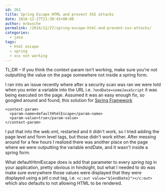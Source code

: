 ```yaml
---
id: 261
title: Spring Escape HTML and prevent XSS attacks
date: 2016-12-27T21:30:43+00:00
author: mrbusche
permalink: /2016/12/27/spring-escape-html-and-prevent-xss-attacks/
categories:
  - java
tags:
  - html escape
  - spring
  - xss not working
---
```


TL;DR &#8211; If you think the context-param isn't working, make sure you're not outputting the value on the page somewhere not inside a spring form.

I ran into an issue recently where after a security scan was ran we were told when you enter a variable into the URL i.e. `?endDate=someJavaScript` it was being executed on the page. Assumed it was an easy enough fix, so googled around and found, this solution for [Spring Framework](https://stackoverflow.com/questions/2147958/how-do-i-prevent-people-from-doing-xss-in-spring-mvc)

    <context-param>
      <param-name>defaultHtmlEscape</param-name>
      <param-value>true</param-value>
    </context-param>

I put that into the web.xml, restarted and it didn't work, so I tried adding the page level and form level tags, but those didn't work either. After messing around for a few hours I realized there was another place on the page where we were outputting the variable endDate, and it wasn't inside a spring form.

What defaultHtmlEscape does is add that parameter to every _spring tag_ in your application, pretty obvious in hindsight, but what I needed to do was make sure everywhere those values were displayed that they were displayed using a jstl c:out tag, i.e. `<c:out value="${endDate}"></c:out>` which also defaults to not allowing HTML to be rendered.
